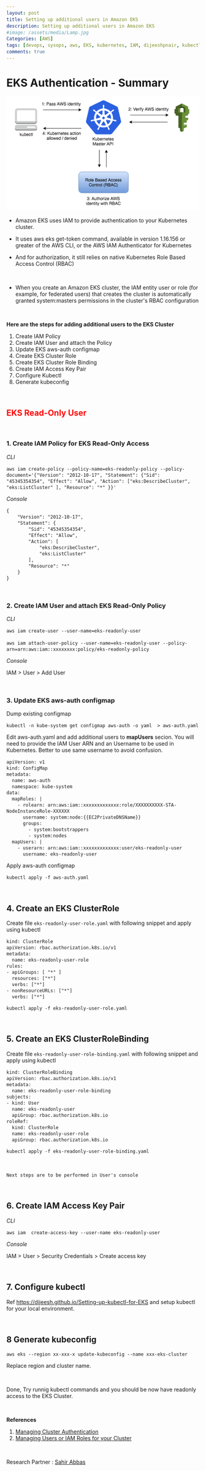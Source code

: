 ```yaml
---
layout: post
title: Setting up additional users in Amazon EKS
description: Setting up additional users in Amazon EKS
#image: /assets/media/Lamp.jpg
Categories: [AWS]
tags: [devops, sysops, aws, EKS, kubernetes, IAM, dijeeshpnair, kubectl ]
comments: true
---
```


# **EKS Authentication - Summary**

![EKSAUTH](assets/media/eks_auth_diagram.png)


- Amazon EKS uses IAM to provide authentication to your Kubernetes cluster.

- It uses aws eks get-token command, available in version 1.16.156 or greater of the AWS CLI, or the AWS IAM Authenticator for Kubernetes

- And for authorization, it still relies on native Kubernetes Role Based Access Control (RBAC)

<br>

-  When you create an Amazon EKS cluster, the IAM entity user or role (for example, for federated users) that creates the cluster is automatically granted system:masters permissions in the cluster's RBAC configuration


<br>

**Here are the steps for adding additional users to the EKS Cluster**

1. Create IAM Policy
2. Create IAM User and attach the Policy
3. Update EKS aws-auth configmap
4. Create EKS Cluster Role
5. Create EKS Cluster Role Binding
6. Create IAM Access Key Pair
7. Configure Kubectl
8. Generate kubeconfig
 

<br>

##  <span style="color:red">**EKS Read-Only User**</span>


<br>

### **1. Create IAM Policy for EKS Read-Only Access**

*CLI*
```
aws iam create-policy --policy-name=eks-readonly-policy --policy-document='{"Version": "2012-10-17", "Statement": {"Sid": "45345354354", "Effect": "Allow", "Action": ["eks:DescribeCluster", "eks:ListCluster" ], "Resource": "*" }}'
```

*Console*
```
{
    "Version": "2012-10-17",
    "Statement": {
        "Sid": "45345354354",
        "Effect": "Allow",
        "Action": [
            "eks:DescribeCluster",
            "eks:ListCluster"
        ],
        "Resource": "*"
    }
}
```

<br>

### **2. Create IAM User and attach EKS Read-Only Policy**


*CLI*
```
aws iam create-user --user-name=eks-readonly-user

aws iam attach-user-policy --user-name=eks-readonly-user --policy-arn=arn:aws:iam::xxxxxxxx:policy/eks-readonly-policy
```

*Console*

IAM > User > Add User


<br>

### **3. Update EKS aws-auth configmap**


Dump existing configmap
```
kubectl -n kube-system get configmap aws-auth -o yaml  > aws-auth.yaml
```

Edit aws-auth.yaml and add additional users to **mapUsers** secion. You will need to provide the IAM User ARN and an Username to be used in Kubernetes. Better to use same username to avoid confusion.

```
apiVersion: v1
kind: ConfigMap
metadata:
  name: aws-auth
  namespace: kube-system
data:
  mapRoles: |
    - rolearn: arn:aws:iam::xxxxxxxxxxxxx:role/XXXXXXXXXX-STA-NodeInstanceRole-XXXXXX
      username: system:node:{{EC2PrivateDNSName}}
      groups:
        - system:bootstrappers
        - system:nodes
  mapUsers: |
    - userarn: arn:aws:iam::xxxxxxxxxxxxx:user/eks-readonly-user
      username: eks-readonly-user
```

Apply aws-auth configmap

```
kubectl apply -f aws-auth.yaml
```

<br>

## **4. Create an EKS ClusterRole**

Create file `eks-readonly-user-role.yaml` with following snippet and apply using kubectl

```
kind: ClusterRole
apiVersion: rbac.authorization.k8s.io/v1
metadata:
  name: eks-readonly-user-role
rules:
- apiGroups: [ "*" ]
  resources: ["*"]
  verbs: ["*"]
- nonResourceURLs: ["*"]
  verbs: ["*"]
  ```
```
kubectl apply -f eks-readonly-user-role.yaml
```


<br>

## **5. Create an EKS ClusterRoleBinding**


Create file `eks-readonly-user-role-binding.yaml` with following snippet and apply using kubectl

```
kind: ClusterRoleBinding
apiVersion: rbac.authorization.k8s.io/v1
metadata:
  name: eks-readonly-user-role-binding
subjects:
- kind: User
  name: eks-readonly-user
  apiGroup: rbac.authorization.k8s.io
roleRef:
  kind: ClusterRole
  name: eks-readonly-user-role
  apiGroup: rbac.authorization.k8s.io
```

```
kubectl apply -f eks-readonly-user-role-binding.yaml
```

<br>

`Next steps are to be performed in User's console`


<br>


## **6. Create IAM Access Key Pair**

*CLI*

```
aws iam  create-access-key --user-name eks-readonly-user
```

*Console*

IAM > User > Security Credentials > Create access key


<br>

## **7. Configure kubectl**

Ref https://dijeesh.github.io/Setting-up-kubectl-for-EKS and setup kubectl for your local environment.

<br>

## **8 Generate kubeconfig**

```
aws eks --region xx-xxx-x update-kubeconfig --name xxx-eks-cluster
```
Replace region and cluster name.


<br>

Done, Try runnig kubectl commands and you should be now have readonly access to the EKS Cluster.



<br>

**References**

1. [Managing Cluster Authentication](https://docs.aws.amazon.com/eks/latest/userguide/managing-auth.html)
2. [Managing Users or IAM Roles for your Cluster](https://docs.aws.amazon.com/eks/latest/userguide/add-user-role.html)

<br>

Research Partner : [Sahir Abbas](https://github.com/sahirabbas-k) 
